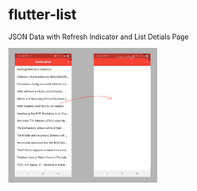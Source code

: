 # flutter-list
JSON Data with Refresh Indicator and List Detials Page

<img src="details1.jpg" width="300">

